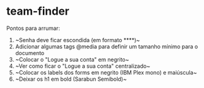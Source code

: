 # team-finder

Pontos para arrumar:
1) ~Senha deve ficar escondida (em formato ****)~
2) Adicionar algumas tags @media para definir um tamanho mínimo para o documento
3) ~Colocar o "Logue a sua conta" em negrito~
4) ~Ver como ficar o "Logue a sua conta" centralizado~
5) ~Colocar os labels dos forms em negrito (IBM Plex mono) e maiúscula~
6) ~Deixar os h1 em bold (Sarabun Semibold)~
